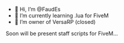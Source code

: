 - 👋 Hi, I’m @FaudEs
- 🌱 I’m currently learning .lua for FiveM
- 💞️ I’m owner of VersaRP (closed)

Soon will be present staff scripts for FiveM...
